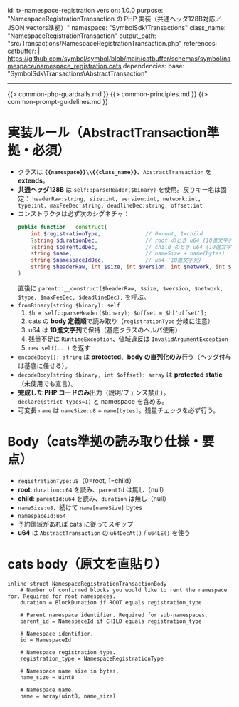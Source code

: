 id: tx-namespace-registration
version: 1.0.0
purpose: "NamespaceRegistrationTransaction の PHP 実装（共通ヘッダ128B対応／JSON vectors準拠）"
namespace: "SymbolSdk\\Transactions"
class_name: "NamespaceRegistrationTransaction"
output_path: "src/Transactions/NamespaceRegistrationTransaction.php"
references:
  catbuffer: |
    https://github.com/symbol/symbol/blob/main/catbuffer/schemas/symbol/namespace/namespace_registration.cats
dependencies:
  base: "SymbolSdk\\Transactions\\AbstractTransaction"

---
{{> common-php-guardrails.md }}
{{> common-principles.md }}
{{> common-prompt-guidelines.md }}

# 実装ルール（AbstractTransaction準拠・必須）
- クラスは **`{{namespace}}\\{{class_name}}`**、`AbstractTransaction` を **extends**。
- **共通ヘッダ128B** は `self::parseHeader($binary)` を使用。戻りキー名は固定：
  `headerRaw:string, size:int, version:int, network:int, type:int, maxFeeDec:string, deadlineDec:string, offset:int`
- コンストラクタは必ず次のシグネチャ：
  ```php
  public function __construct(
      int $registrationType,              // 0=root, 1=child
      ?string $durationDec,               // root のとき u64 (10進文字列) / child のとき null
      ?string $parentIdDec,               // child のとき u64 (10進文字列) / root のとき null
      string $name,                       // nameSize + name(bytes)
      string $namespaceIdDec,             // u64 (10進文字列)
      string $headerRaw, int $size, int $version, int $network, int $type, string $maxFeeDec, string $deadlineDec
  )
  ```
  直後に `parent::__construct($headerRaw, $size, $version, $network, $type, $maxFeeDec, $deadlineDec);` を呼ぶ。
- `fromBinary(string $binary): self`
  1) `$h = self::parseHeader($binary); $offset = $h['offset'];`
  2) cats の **body 定義順**で読み取り（`registrationType` 分岐に注意）
  3) u64 は **10進文字列**で保持（基底クラスのヘルパ使用）
  4) 残量不足は `RuntimeException`、値域違反は `InvalidArgumentException`
  5) `new self(...)` を返す
- `encodeBody(): string` は **protected**、**body の直列化のみ**行う（ヘッダ付与は基底に任せる）。
- `decodeBody(string $binary, int $offset): array` は **protected static**（未使用でも宣言）。
- **完成した PHP コードのみ**出力（説明/フェンス禁止）。`declare(strict_types=1)` と namespace を含める。
- 可変長 `name` は `nameSize:u8` + `name[bytes]`。残量チェックを必ず行う。

# Body（cats準拠の読み取り仕様・要点）
- `registrationType:u8`（0=root, 1=child）
- **root**: `duration:u64` を読み、`parentId` は無し（null）
- **child**: `parentId:u64` を読み、`duration` は無し（null）
- `nameSize:u8`、続けて `name[nameSize]` bytes
- `namespaceId:u64`
- 予約領域があれば cats に従ってスキップ
- **u64** は `AbstractTransaction` の `u64DecAt()` / `u64LE()` を使う

# cats body（原文を直貼り）
```cats
inline struct NamespaceRegistrationTransactionBody
	# Number of confirmed blocks you would like to rent the namespace for. Required for root namespaces.
	duration = BlockDuration if ROOT equals registration_type

	# Parent namespace identifier. Required for sub-namespaces.
	parent_id = NamespaceId if CHILD equals registration_type

	# Namespace identifier.
	id = NamespaceId

	# Namespace registration type.
	registration_type = NamespaceRegistrationType

	# Namespace name size in bytes.
	name_size = uint8

	# Namespace name.
	name = array(uint8, name_size)
```